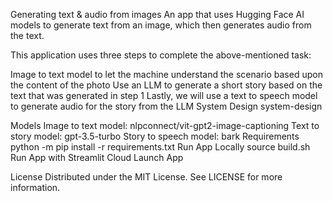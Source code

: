 Generating text & audio from images
An app that uses Hugging Face AI models to generate text from an image, which then generates audio from the text.

This application uses three steps to complete the above-mentioned task:

Image to text model to let the machine understand the scenario based upon the content of the photo
Use an LLM to generate a short story based on the text that was generated in step 1
Lastly, we will use a text to speech model to generate audio for the story from the LLM
System Design
system-design

Models
Image to text model: nlpconnect/vit-gpt2-image-captioning
Text to story model: gpt-3.5-turbo
Story to speech model: bark
Requirements
python -m pip install -r requirements.txt
Run App Locally
source build.sh
Run App with Streamlit Cloud
Launch App

License
Distributed under the MIT License. See LICENSE for more information.
